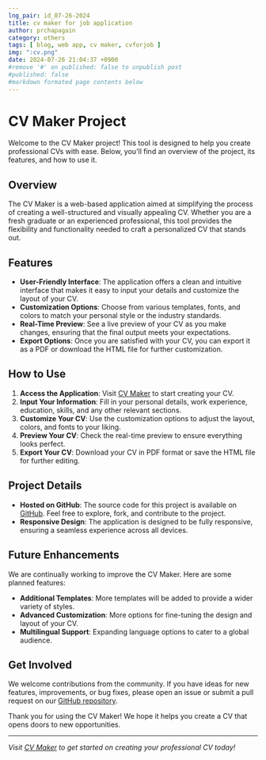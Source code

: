 ```yaml
---
lng_pair: id_07-26-2024
title: cv maker for job application
author: prchapagain
category: others
tags: [ blog, web app, cv maker, cvforjob ]
img: ":cv.png"
date: 2024-07-26 21:04:37 +0900
#remove '#' on published: false to unpublish post
#published: false
#markdown formated page contents below
---
```

# CV Maker Project

Welcome to the CV Maker project! This tool is designed to help you create professional CVs with ease. Below, you'll find an overview of the project, its features, and how to use it.

## Overview

The CV Maker is a web-based application aimed at simplifying the process of creating a well-structured and visually appealing CV. Whether you are a fresh graduate or an experienced professional, this tool provides the flexibility and functionality needed to craft a personalized CV that stands out.

## Features

- **User-Friendly Interface**: The application offers a clean and intuitive interface that makes it easy to input your details and customize the layout of your CV.
- **Customization Options**: Choose from various templates, fonts, and colors to match your personal style or the industry standards.
- **Real-Time Preview**: See a live preview of your CV as you make changes, ensuring that the final output meets your expectations.
- **Export Options**: Once you are satisfied with your CV, you can export it as a PDF or download the HTML file for further customization.

## How to Use

1. **Access the Application**: Visit [CV Maker](https://prchapagain.github.io/cv-maker) to start creating your CV.
2. **Input Your Information**: Fill in your personal details, work experience, education, skills, and any other relevant sections.
3. **Customize Your CV**: Use the customization options to adjust the layout, colors, and fonts to your liking.
4. **Preview Your CV**: Check the real-time preview to ensure everything looks perfect.
5. **Export Your CV**: Download your CV in PDF format or save the HTML file for further editing.

## Project Details

- **Hosted on GitHub**: The source code for this project is available on [GitHub](https://github.com/prchapagain/cv-maker). Feel free to explore, fork, and contribute to the project.
- **Responsive Design**: The application is designed to be fully responsive, ensuring a seamless experience across all devices.

## Future Enhancements

We are continually working to improve the CV Maker. Here are some planned features:
- **Additional Templates**: More templates will be added to provide a wider variety of styles.
- **Advanced Customization**: More options for fine-tuning the design and layout of your CV.
- **Multilingual Support**: Expanding language options to cater to a global audience.

## Get Involved

We welcome contributions from the community. If you have ideas for new features, improvements, or bug fixes, please open an issue or submit a pull request on our [GitHub repository](https://github.com/prchapagain/cv-maker).

Thank you for using the CV Maker! We hope it helps you create a CV that opens doors to new opportunities.

---

*Visit [CV Maker](https://prchapagain.github.io/cv-maker) to get started on creating your professional CV today!*
